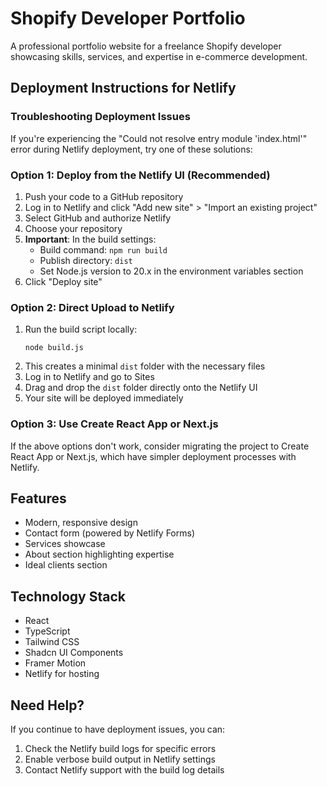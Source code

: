 # Shopify Developer Portfolio

A professional portfolio website for a freelance Shopify developer showcasing skills, services, and expertise in e-commerce development.

## Deployment Instructions for Netlify

### Troubleshooting Deployment Issues

If you're experiencing the "Could not resolve entry module 'index.html'" error during Netlify deployment, try one of these solutions:

### Option 1: Deploy from the Netlify UI (Recommended)

1. Push your code to a GitHub repository
2. Log in to Netlify and click "Add new site" > "Import an existing project"
3. Select GitHub and authorize Netlify
4. Choose your repository
5. **Important**: In the build settings:
   - Build command: `npm run build`
   - Publish directory: `dist`
   - Set Node.js version to 20.x in the environment variables section
6. Click "Deploy site"

### Option 2: Direct Upload to Netlify

1. Run the build script locally:
   ```
   node build.js
   ```
2. This creates a minimal `dist` folder with the necessary files
3. Log in to Netlify and go to Sites
4. Drag and drop the `dist` folder directly onto the Netlify UI
5. Your site will be deployed immediately

### Option 3: Use Create React App or Next.js

If the above options don't work, consider migrating the project to Create React App or Next.js, which have simpler deployment processes with Netlify.

## Features

- Modern, responsive design
- Contact form (powered by Netlify Forms)
- Services showcase
- About section highlighting expertise
- Ideal clients section

## Technology Stack

- React
- TypeScript
- Tailwind CSS
- Shadcn UI Components
- Framer Motion
- Netlify for hosting

## Need Help?

If you continue to have deployment issues, you can:
1. Check the Netlify build logs for specific errors
2. Enable verbose build output in Netlify settings
3. Contact Netlify support with the build log details